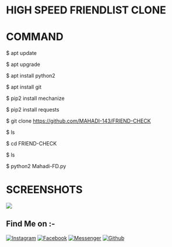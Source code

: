 # HIGH SPEED FRIENDLIST CLONE
# COMMAND
$ apt update

$ apt upgrade

$ apt install python2

$ apt install git

$ pip2 install mechanize

$ pip2 install requests

$ git clone https://github.com/MAHADI-143/FRIEND-CHECK

$ ls

$ cd FRIEND-CHECK

$ ls

$ python2 Mahadi-FD.py


# SCREENSHOTS
![](https://user-images.githubusercontent.com/79738922/149528707-851c7105-a9c3-4ddc-8d02-b018a98903fa.jpg)

## Find Me on :-

[![Instagram](https://img.shields.io/badge/IG-%40Mahadi.Hasan.Afridi-red?style=for-the-badge&logo=instagram)](https://www.instagram.com/its_afridi.143)
[![Facebook](https://img.shields.io/badge/Facebook-green?style=for-the-badge&logo=facebook)](https://fb.com/4FR1D1.143)
[![Messenger](https://img.shields.io/badge/Chat-Messenger-blue?style=for-the-badge&logo=messenger)](https://m.me/4FR1D1.143)
[![Github](https://img.shields.io/badge/Github-MAHADI-143green?style=for-the-badge&logo=github)](https://github.com/MAHADI-143)
